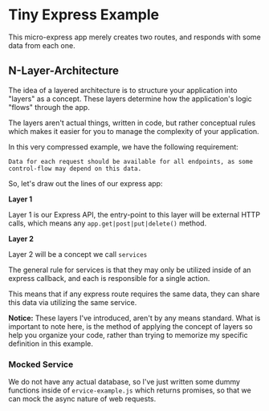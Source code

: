 ﻿# Tiny Express Example
This micro-express app merely creates two routes, and responds with some data from each one.

## N-Layer-Architecture
The idea of a layered architecture is to structure your application into "layers" as a concept. These layers determine how the application's logic "flows" through the app.

The layers aren't actual things, written in code, but rather conceptual rules which makes it easier for you to manage the complexity of your application.

In this very compressed example, we have the following requirement:

```text
Data for each request should be available for all endpoints, as some control-flow may depend on this data.
```

So, let's draw out the lines of our express app:

**Layer 1** 

Layer 1 is our Express API, the entry-point to this layer will be external HTTP calls, which means any `app.get|post|put|delete()` method.

**Layer 2**

Layer 2 will be a concept we call `services`

The general rule for services is that they may only be utilized inside of an express callback, and each is responsible for a single action.

This means that if any express route requires the same data, they can share this data via utilizing the same service.

**Notice:** These layers I've introduced, aren't by any means standard. What is important to note here, is the method of applying the concept of layers so help you organize your code, rather than trying to memorize my specific definition in this example.

### Mocked Service
We do not have any actual database, so I've just written some dummy functions inside of `ervice-example.js` which returns promises, so that we can mock the async nature of web requests.

